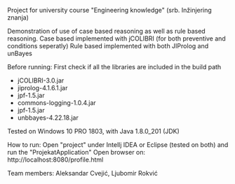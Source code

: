 Project for university course "Engineering knowledge" (srb. Inžinjering znanja)

Demonstration of use of case based reasoning as well as rule based reasoning.
Case based implemented with jCOLIBRI (for both preventive and conditions seperatly)
Rule based implemented with both JIProlog and unBayes

Before running:
  First check if all the libraries are included in the build path
   - jCOLIBRI-3.0.jar
   - jiprolog-4.1.6.1.jar
   - jpf-1.5.jar 
   - commons-logging-1.0.4.jar
   - jpf-1.5.jar
   - unbbayes-4.22.18.jar
   
  Tested on Windows 10 PRO 1803, with Java 1.8.0_201 (JDK)
  
How to run:
  Open "project" under Intellj IDEA or Eclipse (tested on both) and run the "ProjekatApplication"
Open browser on:
  http://localhost:8080/profile.html

Team members:
  Aleksandar Cvejić,
  Ljubomir Rokvić

